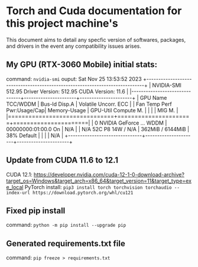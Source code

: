 # Torch and Cuda documentation for this project machine's
This document aims to detail any specfic version of softwares, packages, and drivers in the event any compatibility issues arises.

## My GPU (RTX-3060 Mobile) initial stats:
command: ```nvidia-smi```
ouput: 
Sat Nov 25 13:53:52 2023
+-----------------------------------------------------------------------------+
| NVIDIA-SMI 512.95       Driver Version: 512.95       CUDA Version: 11.6     |
|-------------------------------+----------------------+----------------------+
| GPU  Name            TCC/WDDM | Bus-Id        Disp.A | Volatile Uncorr. ECC |
| Fan  Temp  Perf  Pwr:Usage/Cap|         Memory-Usage | GPU-Util  Compute M. |
|                               |                      |               MIG M. |
|===============================+======================+======================|
|   0  NVIDIA GeForce ... WDDM  | 00000000:01:00.0  On |                  N/A |
| N/A   52C    P8    14W /  N/A |    362MiB /  6144MiB |     38%      Default |
|                               |                      |                  N/A |
+-------------------------------+----------------------+----------------------+

## Update from CUDA 11.6 to 12.1
CUDA 12.1: https://developer.nvidia.com/cuda-12-1-0-download-archive?target_os=Windows&target_arch=x86_64&target_version=11&target_type=exe_local
PyTorch install: ```pip3 install torch torchvision torchaudio --index-url https://download.pytorch.org/whl/cu121```

## Fixed pip install
command: ```python -m pip install --upgrade pip```

## Generated requirements.txt file
command: ```pip freeze > requirements.txt```
